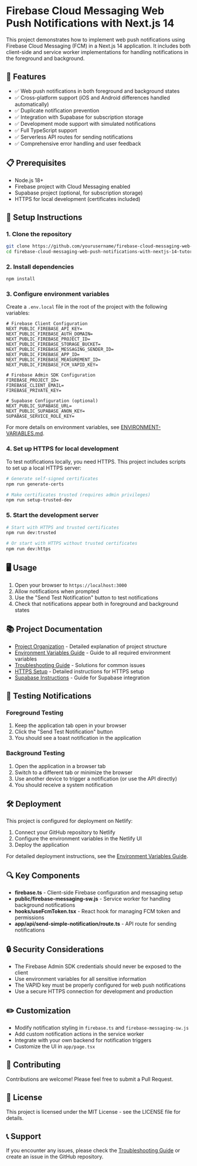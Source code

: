 # Firebase Cloud Messaging Web Push Notifications with Next.js 14

This project demonstrates how to implement web push notifications using Firebase Cloud Messaging (FCM) in a Next.js 14 application. It includes both client-side and service worker implementations for handling notifications in the foreground and background.

## 🚀 Features

- ✅ Web push notifications in both foreground and background states
- ✅ Cross-platform support (iOS and Android differences handled automatically)
- ✅ Duplicate notification prevention
- ✅ Integration with Supabase for subscription storage
- ✅ Development mode support with simulated notifications
- ✅ Full TypeScript support
- ✅ Serverless API routes for sending notifications
- ✅ Comprehensive error handling and user feedback

## 📋 Prerequisites

- Node.js 18+
- Firebase project with Cloud Messaging enabled
- Supabase project (optional, for subscription storage)
- HTTPS for local development (certificates included)

## 🔧 Setup Instructions

### 1. Clone the repository

```bash
git clone https://github.com/yourusername/firebase-cloud-messaging-web-push-notifications-with-nextjs-14-tutorial.git
cd firebase-cloud-messaging-web-push-notifications-with-nextjs-14-tutorial
```

### 2. Install dependencies

```bash
npm install
```

### 3. Configure environment variables

Create a `.env.local` file in the root of the project with the following variables:

```
# Firebase Client Configuration
NEXT_PUBLIC_FIREBASE_API_KEY=
NEXT_PUBLIC_FIREBASE_AUTH_DOMAIN=
NEXT_PUBLIC_FIREBASE_PROJECT_ID=
NEXT_PUBLIC_FIREBASE_STORAGE_BUCKET=
NEXT_PUBLIC_FIREBASE_MESSAGING_SENDER_ID=
NEXT_PUBLIC_FIREBASE_APP_ID=
NEXT_PUBLIC_FIREBASE_MEASUREMENT_ID=
NEXT_PUBLIC_FIREBASE_FCM_VAPID_KEY=

# Firebase Admin SDK Configuration
FIREBASE_PROJECT_ID=
FIREBASE_CLIENT_EMAIL=
FIREBASE_PRIVATE_KEY=

# Supabase Configuration (optional)
NEXT_PUBLIC_SUPABASE_URL=
NEXT_PUBLIC_SUPABASE_ANON_KEY=
SUPABASE_SERVICE_ROLE_KEY=
```

For more details on environment variables, see [ENVIRONMENT-VARIABLES.md](./ENVIRONMENT-VARIABLES.md).

### 4. Set up HTTPS for local development

To test notifications locally, you need HTTPS. This project includes scripts to set up a local HTTPS server:

```bash
# Generate self-signed certificates
npm run generate-certs

# Make certificates trusted (requires admin privileges)
npm run setup-trusted-dev
```

### 5. Start the development server

```bash
# Start with HTTPS and trusted certificates
npm run dev:trusted

# Or start with HTTPS without trusted certificates
npm run dev:https
```

## 🖥️ Usage

1. Open your browser to `https://localhost:3000`
2. Allow notifications when prompted
3. Use the "Send Test Notification" button to test notifications
4. Check that notifications appear both in foreground and background states

## 📚 Project Documentation

- [Project Organization](./PROJECT-ORGANIZATION.md) - Detailed explanation of project structure
- [Environment Variables Guide](./ENVIRONMENT-VARIABLES.md) - Guide to all required environment variables
- [Troubleshooting Guide](./TROUBLESHOOTING.md) - Solutions for common issues
- [HTTPS Setup](./HTTPS-SETUP.md) - Detailed instructions for HTTPS setup
- [Supabase Instructions](./supabase-instructions.md) - Guide for Supabase integration

## 📱 Testing Notifications

### Foreground Testing
1. Keep the application tab open in your browser
2. Click the "Send Test Notification" button
3. You should see a toast notification in the application

### Background Testing
1. Open the application in a browser tab
2. Switch to a different tab or minimize the browser
3. Use another device to trigger a notification (or use the API directly)
4. You should receive a system notification

## 🛠️ Deployment

This project is configured for deployment on Netlify:

1. Connect your GitHub repository to Netlify
2. Configure the environment variables in the Netlify UI
3. Deploy the application

For detailed deployment instructions, see the [Environment Variables Guide](./ENVIRONMENT-VARIABLES.md#deployment-environment-variables).

## 🔍 Key Components

- **firebase.ts** - Client-side Firebase configuration and messaging setup
- **public/firebase-messaging-sw.js** - Service worker for handling background notifications
- **hooks/useFcmToken.tsx** - React hook for managing FCM token and permissions
- **app/api/send-simple-notification/route.ts** - API route for sending notifications

## 🔒 Security Considerations

- The Firebase Admin SDK credentials should never be exposed to the client
- Use environment variables for all sensitive information
- The VAPID key must be properly configured for web push notifications
- Use a secure HTTPS connection for development and production

## ✏️ Customization

- Modify notification styling in `firebase.ts` and `firebase-messaging-sw.js`
- Add custom notification actions in the service worker
- Integrate with your own backend for notification triggers
- Customize the UI in `app/page.tsx`

## 🤝 Contributing

Contributions are welcome! Please feel free to submit a Pull Request.

## 📄 License

This project is licensed under the MIT License - see the LICENSE file for details.

## 📞 Support

If you encounter any issues, please check the [Troubleshooting Guide](./TROUBLESHOOTING.md) or create an issue in the GitHub repository.
